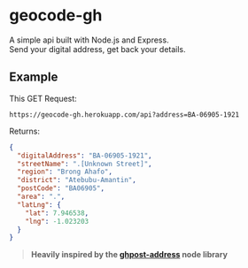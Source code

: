 # geocode-gh

A simple api built with Node.js and Express.  
Send your digital address, get back your details.

## Example
This GET Request:  
```
https://geocode-gh.herokuapp.com/api?address=BA-06905-1921
```

Returns:  
```json
{
  "digitalAddress": "BA-06905-1921",
  "streetName": ".[Unknown Street]",
  "region": "Brong Ahafo",
  "district": "Atebubu-Amantin",
  "postCode": "BA06905",
  "area": ".",
  "latLng": {
    "lat": 7.946538,
    "lng": -1.023203
  }
}
```

> **Heavily inspired by the [ghpost-address](https://github.com/sesesmith30/ghanapost-address) node library**
